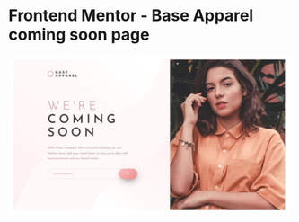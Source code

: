 # Frontend Mentor - Base Apparel coming soon page

![Design preview for the Base Apparel coming soon page coding challenge](CSS-Final.JPG)
